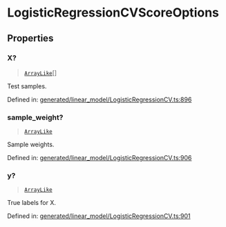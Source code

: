 # LogisticRegressionCVScoreOptions

## Properties

### X?

> [`ArrayLike`](../types/ArrayLike.md)[]

Test samples.

Defined in:  [generated/linear\_model/LogisticRegressionCV.ts:896](https://github.com/transitive-bullshit/scikit-learn-ts/blob/92ab806/packages/sklearn/src/generated/linear_model/LogisticRegressionCV.ts#L896)

### sample\_weight?

> [`ArrayLike`](../types/ArrayLike.md)

Sample weights.

Defined in:  [generated/linear\_model/LogisticRegressionCV.ts:906](https://github.com/transitive-bullshit/scikit-learn-ts/blob/92ab806/packages/sklearn/src/generated/linear_model/LogisticRegressionCV.ts#L906)

### y?

> [`ArrayLike`](../types/ArrayLike.md)

True labels for X.

Defined in:  [generated/linear\_model/LogisticRegressionCV.ts:901](https://github.com/transitive-bullshit/scikit-learn-ts/blob/92ab806/packages/sklearn/src/generated/linear_model/LogisticRegressionCV.ts#L901)
